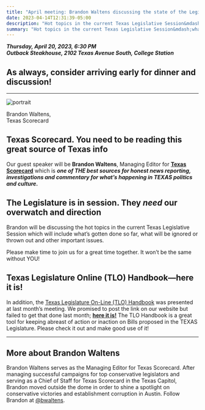 ```yaml
---
title: "April meeting: Brandon Waltens discussing the state of the Legislature"
date: 2023-04-14T12:31:39-05:00
description: "Hot topics in the current Texas Legislative Session&mdash;what’s gotten done so far, what will be ignored/thrown out, and other important issues"
summary: "Hot topics in the current Texas Legislative Session&mdash;what’s gotten done so far, what will be ignored/thrown out, and other important issues"
---
```


**_Thursday, April 20, 2023, 6:30 PM_**  
**_<strong><span class="hilite">Outback Steakhouse</span></strong>, 2102 Texas Avenue South, College Station_**

## As always, consider arriving early for dinner and discussion!

---

<div class="align-right" style="width:30%;">
<img src="/img/brandon-waltens-portrait.jpg" alt="portrait">  
<p>Brandon Waltens, Texas Scorecard</p>
</div>

## Texas Scorecard. You need to be reading this great source of Texas info

Our guest speaker will be **Brandon Waltens**, Managing Editor for **[Texas Scorecard](https://texasscorecard.com/)** which is ***one of THE best sources for <span class="hilite">honest news reporting, investigations and commentary for what’s happening in TEXAS</span> politics and culture.***

## The Legislature is in session. They *need* our overwatch and direction  

Brandon will be discussing the hot topics in the current Texas Legislative Session which will include what’s gotten done so far, what will be ignored or thrown out and other important issues.   

Please make time to join us for a great time together. It won’t be the same without YOU!  

## Texas Legislature Online (TLO) Handbook&mdash;here it is!

In addition, the <a href="/pdf/texas-legislature-online-tlo-handbook.pdf">Texas Legislature On-Line (TLO) Handbook</a> was presented at last month’s meeting. We promised to post the link on our website but failed to get that done last month; **<a href="/pdf/texas-legislature-online-tlo-handbook.pdf">here it is!</a>** The TLO Handbook is a great tool for keeping abreast of action or inaction on Bills proposed in the TEXAS Legislature. Please check it out and make good use of it!

---

<a name="bio" id="bio"></a>

## More about Brandon Waltens

Brandon Waltens serves as the Managing Editor for Texas Scorecard. After managing successful campaigns for top conservative legislators and serving as a Chief of Staff for Texas Scorecard in the Texas Capitol, Brandon moved outside the dome in order to shine a spotlight on conservative victories and establishment corruption in Austin. Follow Brandon at [@bwaltens](https://twitter.com/bwaltens).